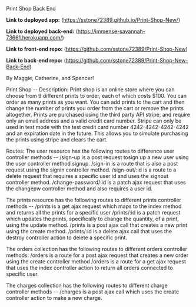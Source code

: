 Print Shop Back End

**Link to deployed app:**
(https://sstone72389.github.io/Print-Shop-New/)

**Link to deployed back-end:**
(https://immense-savannah-73661.herokuapp.com/)

**Link to front-end repo:**
(https://github.com/sstone72389/Print-Shop-New)

**Link to back-end repo:**
(https://github.com/sstone72389/Print-Shop-New-Back-End)

By Maggie, Catherine, and Spencer!

Print Shop -- Description:
  Print shop is an online store where you can choose from 9 different prints to order, each of which costs $100.  You can order as many prints as you want.  You can add prints to the cart and then change the number of prints you order from the cart or remove the prints altogether.  Prints are purchased using the third party API stripe, and require only an email address and a valid credit card number. Stripe can only be used in test mode with the test credit card number 4242-4242-4242-4242 and an expiration date in the future.  This allows you to simulate purchasing the prints using stripe and clears the cart.

Routes:
  The user resource has the following routes to difference user controller methods --
  /sign-up is a post request tosign up a new user using the user controller method signup.
  /sign-in is a route that is also a post request using the signin controller method.
  /sign-out/:id is a route to a delete request that requires a specific user id and uses the signout controller method.
  /change-password/:id is a patch ajax request that uses the changepw controller method and also requires a user id.

  The prints resource has the following routes to different prints controller methods --
  /prints is a get ajax request which maps to the index method and returns all the prints for a specific user
  /prints/:id is a patch request which updates the prints, specifically to change the quantity, of a print, using the update method.
  /prints is a post ajax call that creates a new print using the create method.
  /prints/:id is a delete ajax call that uses the destroy controller action to delete a specific print.

  The orders collection has the following routes to different orders controller methods:
  /orders is a route for a post ajax request that creates a new order using the create controller method
  /orders is a route for a get ajax request that uses the index controller action to return all orders connected to specific user.

  The charges collection has the following routes to different charge controller methods --
  /charges is a post ajax call which uses the create controller action to make a new charge.

